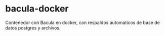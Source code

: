 # bacula-docker
Contenedor con Bacula en docker, con respaldos automaticos de base de datos postgres y archivos.
